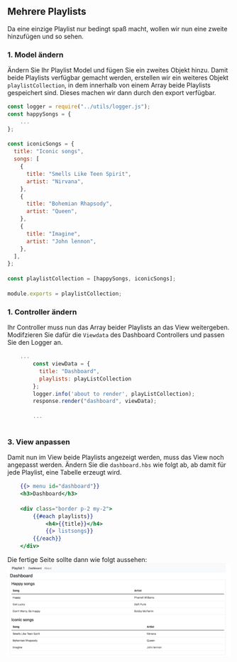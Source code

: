 ## Mehrere Playlists

Da eine einzige Playlist nur bedingt spaß macht, wollen wir nun eine zweite hinzufügen und so sehen.

### 1. Model ändern

Ändern Sie Ihr Playlist Model und fügen Sie ein zweites Objekt hinzu. 
Damit beide Playlists verfügbar gemacht werden, erstellen wir ein weiteres Objekt `playlistCollection`, in dem innerhalb von einem Array beide Playlists gespeichert sind.
Dieses machen wir dann durch den export verfügbar.

~~~ js
const logger = require("../utils/logger.js");  
const happySongs = { 
    ...
}; 
 
const iconicSongs = { 
  title: "Iconic songs", 
  songs: [ 
    { 
      title: "Smells Like Teen Spirit", 
      artist: "Nirvana", 
    }, 
    { 
      title: "Bohemian Rhapsody", 
      artist: "Queen", 
    }, 
    { 
      title: "Imagine", 
      artist: "John lennon", 
    }, 
  ], 
}; 
 
const playlistCollection = [happySongs, iconicSongs]; 
 
module.exports = playlistCollection; 
~~~

### 1. Controller ändern

Ihr Controller muss nun das Array beider Playlists an das View weitergeben.
Modifzieren Sie dafür die `Viewdata` des Dashboard Controllers und passen Sie den Logger an.
~~~ js
    ...
        const viewData = { 
          title: "Dashboard", 
          playlists: playListCollection 
        }; 
        logger.info('about to render', playListCollection); 
        response.render("dashboard", viewData); 

        ...
        
~~~

### 3. View anpassen

Damit nun im View beide Playlists angezeigt werden, muss das View noch angepasst werden.
Ändern Sie die `dashboard.hbs` wie folgt ab, ab damit für jede Playlist, eine Tabelle erzeugt wird.

~~~ handlebars
    {{> menu id="dashboard"}} 
    <h3>Dashboard</h3> 
     
    <div class="border p-2 my-2"> 
        {{#each playlists}} 
            <h4>{{title}}</h4> 
            {{> listsongs}} 
        {{/each}} 
    </div> 
~~~

Die fertige Seite sollte dann wie folgt aussehen:
![img.png](img/Anpassung_11.png)

